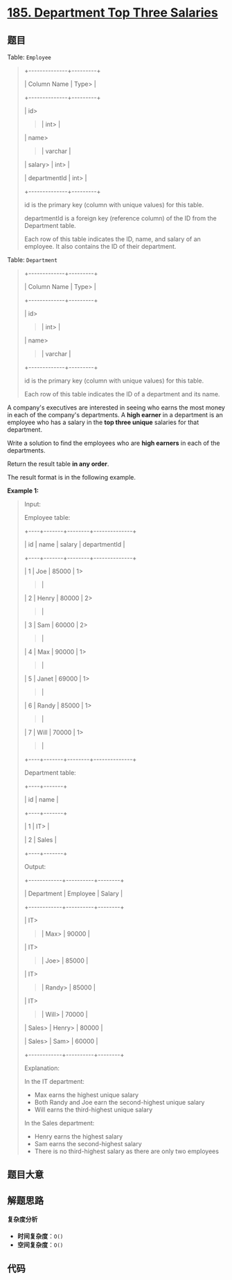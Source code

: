 # [185. Department Top Three Salaries](https://leetcode.com/problems/department-top-three-salaries/)

## 题目

Table: `Employee`

> +--------------+---------+
>
> | Column Name | Type>
> |
>
> +--------------+---------+
>
> | id>
>
> > | int>
> > |
>
> | name>
>
> > | varchar |
>
> | salary>
> | int>
> |
>
> | departmentId | int>
> |
>
> +--------------+---------+
>
> id is the primary key (column with unique values) for this table.
>
> departmentId is a foreign key (reference column) of the ID from the Department table.
>
> Each row of this table indicates the ID, name, and salary of an employee. It also contains the ID of their department.

Table: `Department`

> +-------------+---------+
>
> | Column Name | Type>
> |
>
> +-------------+---------+
>
> | id>
>
> > | int>
> > |
>
> | name>
>
> > | varchar |
>
> +-------------+---------+
>
> id is the primary key (column with unique values) for this table.
>
> Each row of this table indicates the ID of a department and its name.

A company's executives are interested in seeing who earns the most money in
each of the company's departments. A **high earner** in a department is an
employee who has a salary in the **top three unique** salaries for that
department.

Write a solution to find the employees who are **high earners** in each of the
departments.

Return the result table **in any order**.

The result format is in the following example.

**Example 1:**

> Input:
>
> Employee table:
>
> +----+-------+--------+--------------+
>
> | id | name | salary | departmentId |
>
> +----+-------+--------+--------------+
>
> | 1 | Joe | 85000 | 1>
>
> > |
>
> | 2 | Henry | 80000 | 2>
>
> > |
>
> | 3 | Sam | 60000 | 2>
>
> > |
>
> | 4 | Max | 90000 | 1>
>
> > |
>
> | 5 | Janet | 69000 | 1>
>
> > |
>
> | 6 | Randy | 85000 | 1>
>
> > |
>
> | 7 | Will | 70000 | 1>
>
> > |
>
> +----+-------+--------+--------------+
>
> Department table:
>
> +----+-------+
>
> | id | name |
>
> +----+-------+
>
> | 1 | IT>
> |
>
> | 2 | Sales |
>
> +----+-------+
>
> Output:
>
> +------------+----------+--------+
>
> | Department | Employee | Salary |
>
> +------------+----------+--------+
>
> | IT>
>
> > | Max>
> > | 90000 |
>
> | IT>
>
> > | Joe>
> > | 85000 |
>
> | IT>
>
> > | Randy>
> > | 85000 |
>
> | IT>
>
> > | Will>
> > | 70000 |
>
> | Sales>
> | Henry>
> | 80000 |
>
> | Sales>
> | Sam>
> | 60000 |
>
> +------------+----------+--------+
>
> Explanation:
>
> In the IT department:
>
> - Max earns the highest unique salary
> - Both Randy and Joe earn the second-highest unique salary
> - Will earns the third-highest unique salary
>
> In the Sales department:
>
> - Henry earns the highest salary
> - Sam earns the second-highest salary
> - There is no third-highest salary as there are only two employees

## 题目大意

## 解题思路

#### 复杂度分析

- **时间复杂度**：`O()`
- **空间复杂度**：`O()`

## 代码

```javascript

```
